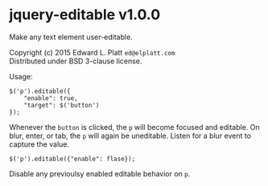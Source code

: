 # jquery-editable v1.0.0

Make any text element user-editable.

Copyright (c) 2015 Edward L. Platt `ed@elplatt.com`  
Distributed under BSD 3-clause license.  

Usage:

    $('p').editable({
        "enable": true,
        "target": $('button')
    });

Whenever the `button` is clicked, the `p` will become focused and editable. On
blur, enter, or tab, the `p` will again be uneditable. Listen for a blur
event to capture the value.

    $('p').editable({"enable": flase});

Disable any previoulsy enabled editable behavior on `p`.

